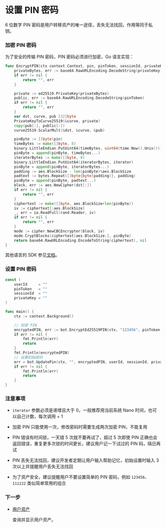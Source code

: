 # 设置 PIN 密码

6 位数字 PIN 密码是用户转移资产的唯一途径，丢失无法找回，作用等同于私钥。

### 加密 PIN 密码

为了安全的传输 PIN 密码，PIN 密码必须进行加密，Go 语言实现：

```go
func EncryptPIN(ctx context.Context, pin, pinToken, sessionId, privateKey string, iterator uint64) (string, error) {
	privateBytes, err := base64.RawURLEncoding.DecodeString(privateKey)
	if err != nil {
		return "", err
	}

	private := ed25519.PrivateKey(privateBytes)
	public, err := base64.RawURLEncoding.DecodeString(pinToken)
	if err != nil {
		return "", err
	}
	var dst, curve, pub [32]byte
	PrivateKeyToCurve25519(&curve, private)
	copy(pub[:], public[:])
	curve25519.ScalarMult(&dst, &curve, &pub)

	pinByte := []byte(pin)
	timeBytes := make([]byte, 8)
	binary.LittleEndian.PutUint64(timeBytes, uint64(time.Now().Unix()))
	pinByte = append(pinByte, timeBytes...)
	iteratorBytes := make([]byte, 8)
	binary.LittleEndian.PutUint64(iteratorBytes, iterator)
	pinByte = append(pinByte, iteratorBytes...)
	padding := aes.BlockSize - len(pinByte)%aes.BlockSize
	padtext := bytes.Repeat([]byte{byte(padding)}, padding)
	pinByte = append(pinByte, padtext...)
	block, err := aes.NewCipher(dst[:])
	if err != nil {
		return "", err
	}
	ciphertext := make([]byte, aes.BlockSize+len(pinByte))
	iv := ciphertext[:aes.BlockSize]
	_, err = io.ReadFull(rand.Reader, iv)
	if err != nil {
		return "", err
	}
	mode := cipher.NewCBCEncrypter(block, iv)
	mode.CryptBlocks(ciphertext[aes.BlockSize:], pinByte)
	return base64.RawURLEncoding.EncodeToString(ciphertext), nil
}
```

其他语言的 SDK 参见[文档](../sdk/overview)。

### 设置 PIN 密码

```go
const (
    userId     = ""
    pinToken   = ""
	sessionId  = ""
	privateKey = ""
)

func main() {
    ctx := context.Background()

    // 加密 PIN
	encryptedPIN, err := bot.EncryptEd25519PIN(ctx, "123456", pinToken, sessionId, privateKey, uint64(time.Now().UnixNano()))
	if err != nil {
		fmt.Println(err)
		return
	}
	fmt.Println(encryptedPIN)
	// 设置初始密码
	err = bot.UpdatePin(ctx, "", encryptedPIN, userId, sessionId, privateKey)
	if err != nil {
		fmt.Println(err)
		return
	}
}
```

### 注意事项

- `iterator` 参数必须是递增且大于 0，一般推荐用当前系统 Nano 时间，也可以自己计数，每次调用 + 1

- 加密 PIN 只能使用一次，修改密码时需要生成两次加密 PIN，不能复用

- PIN 错误有时间锁，一天错 5 次就不要再试了，超过 5 次即使 PIN 正确也会返回错误，重复更多次锁的时间更长，建议用户记一下试过的 PIN 码，隔日再试

- PIN 丢失无法找回，建议开发者定期让用户输入帮助记忆，初始设置时输入 3 次以上并提醒用户丢失无法找回

- 为了资产安全，建议提醒用户不要设置简单的 PIN 密码，例如 `123456`、`111222` 类似简单常用的组合

### 下一步

- [用户资产](./assets)

  查询并显示用户资产。